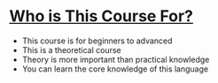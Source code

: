 # [Who is This Course For?](https://youtu.be/H5BK6DhfWy4)

- This course is for beginners to advanced
- This is a theoretical course
- Theory is more important than practical knowledge
- You can learn the core knowledge of this language
